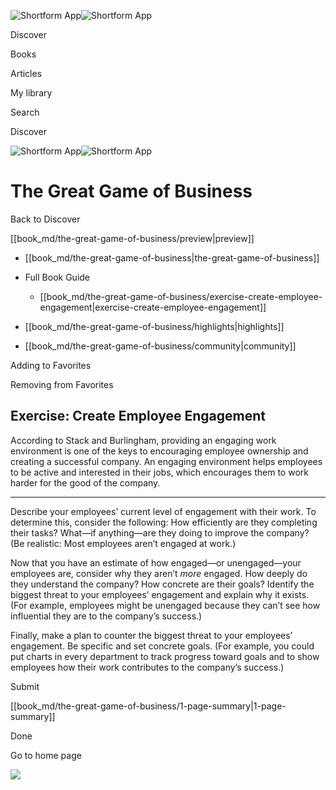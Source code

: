 ![Shortform App](/img/logo.36a2399e.svg)![Shortform App](/img/logo-dark.70c1b072.svg)

Discover

Books

Articles

My library

Search

Discover

![Shortform App](/img/logo.36a2399e.svg)![Shortform App](/img/logo-dark.70c1b072.svg)

# The Great Game of Business

Back to Discover

[[book_md/the-great-game-of-business/preview|preview]]

  * [[book_md/the-great-game-of-business|the-great-game-of-business]]
  * Full Book Guide

    * [[book_md/the-great-game-of-business/exercise-create-employee-engagement|exercise-create-employee-engagement]]
  * [[book_md/the-great-game-of-business/highlights|highlights]]
  * [[book_md/the-great-game-of-business/community|community]]



Adding to Favorites 

Removing from Favorites 

## Exercise: Create Employee Engagement

According to Stack and Burlingham, providing an engaging work environment is one of the keys to encouraging employee ownership and creating a successful company. An engaging environment helps employees to be active and interested in their jobs, which encourages them to work harder for the good of the company.

* * *

Describe your employees’ current level of engagement with their work. To determine this, consider the following: How efficiently are they completing their tasks? What—if anything—are they doing to improve the company? (Be realistic: Most employees aren’t engaged at work.)

Now that you have an estimate of how engaged—or unengaged—your employees are, consider why they aren’t _more_ engaged. How deeply do they understand the company? How concrete are their goals? Identify the biggest threat to your employees’ engagement and explain why it exists. (For example, employees might be unengaged because they can’t see how influential they are to the company’s success.)

Finally, make a plan to counter the biggest threat to your employees’ engagement. Be specific and set concrete goals. (For example, you could put charts in every department to track progress toward goals and to show employees how their work contributes to the company’s success.)

Submit 

[[book_md/the-great-game-of-business/1-page-summary|1-page-summary]]

Done

Go to home page 

![](https://bat.bing.com/action/0?ti=56018282&Ver=2&mid=50695d84-1509-4a73-af29-f3cbcb1d21b8&sid=1711133063fa11eebdec89a8b8ae3bbc&vid=171147a063fa11eea7440fcfeb230d96&vids=0&msclkid=N&pi=0&lg=en-US&sw=800&sh=600&sc=24&nwd=1&tl=Shortform%20%7C%20Book&p=https%3A%2F%2Fwww.shortform.com%2Fapp%2Fbook%2Fthe-great-game-of-business%2Fexercise-create-employee-engagement&r=&lt=581&evt=pageLoad&sv=1&rn=985001)
